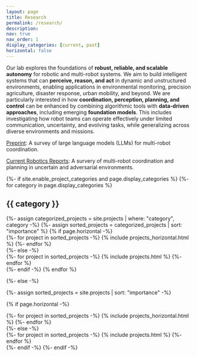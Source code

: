 ```yaml
---
layout: page
title: Research
permalink: /research/
description: 
nav: true
nav_order: 1
display_categories: [current, past]
horizontal: false
---
```

<!-- Today, robotics and autonomous systems have been increasingly used in various areas such as manufacturing, military, agriculture, medical sciences, and environmental monitoring. However, most of these systems are fragile and vulnerable to adversarial attacks and uncertain environmental conditions. In most cases, even if a part of the system fails, the entire system performance can be significantly undermined. As robots start to coexist with humans, we need algorithms that can be trusted under real-world (not just ideal) conditions. To this end, our research focuses on enabling **security, trustworthiness, and long-term autonomy** in robotics and autonomous systems. We devise _efficient coordination algorithms with rigorous theoretical guarantees_ to make robots resilient to attacks and aware of the loss from uncertainty. Our long-term goal is to investigate **secure, reliable, and scalable multi-robot autonomy** when robots use data-driven machine learning techniques in the areas of **cyber-physical systems, the Internet of Things, precision agriculture, and smart cities**. -->

Our lab explores the foundations of **robust, reliable, and scalable autonomy** for robotic and multi-robot systems. We aim to build intelligent systems that can **perceive, reason, and act** in dynamic and unstructured environments, enabling applications in environmental monitoring, precision agriculture, disaster response, urban mobility, and beyond. We are particularly interested in how **coordination, perception, planning, and control** can be enhanced by combining algorithmic tools with **data-driven approaches**, including emerging **foundation models**. This includes investigating how robot teams can operate effectively under limited communication, uncertainty, and evolving tasks, while generalizing across diverse environments and missions.


[Preprint](https://arxiv.org/abs/2502.03814): A survey of large language models (LLMs) for multi-robot coordination. 

[Current Robotics Reports](https://link.springer.com/article/10.1007/s43154-021-00046-5): A survery of multi-robot coordination and planning in uncertain and adversarial environments.


<!-- pages/projects.md -->
<div class="projects">
{%- if site.enable_project_categories and page.display_categories %}
  <!-- Display categorized projects -->
  {%- for category in page.display_categories %}
  <h2 class="category">{{ category }}</h2>
  {%- assign categorized_projects = site.projects | where: "category", category -%}
  {%- assign sorted_projects = categorized_projects | sort: "importance" %}
  <!-- Generate cards for each project -->
  {% if page.horizontal -%}
  <div class="container">
    <div class="row row-cols-2">
    {%- for project in sorted_projects -%}
      {% include projects_horizontal.html %}
    {%- endfor %}
    </div>
  </div>
  {%- else -%}
  <div class="grid">
    {%- for project in sorted_projects -%}
      {% include projects.html %}
    {%- endfor %}
  </div>
  {%- endif -%}
  {% endfor %}

{%- else -%}
<!-- Display projects without categories -->
  {%- assign sorted_projects = site.projects | sort: "importance" -%}
  <!-- Generate cards for each project -->
  {% if page.horizontal -%}
  <div class="container">
    <div class="row row-cols-2">
    {%- for project in sorted_projects -%}
      {% include projects_horizontal.html %}
    {%- endfor %}
    </div>
  </div>
  {%- else -%}
  <div class="grid">
    {%- for project in sorted_projects -%}
      {% include projects.html %}
    {%- endfor %}
  </div>
  {%- endif -%}
{%- endif -%}
</div>
